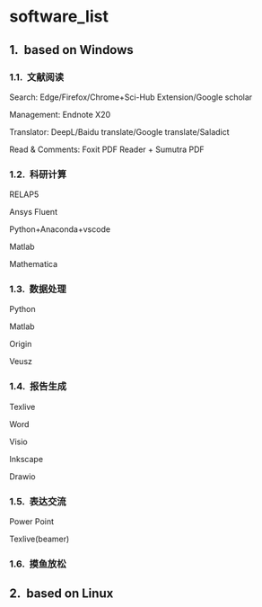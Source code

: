 <style type="text/css">
    h1 { counter-reset: h2counter; }
    h2 { counter-reset: h3counter; }
    h3 { counter-reset: h4counter; }
    h4 { counter-reset: h5counter; }
    h5 { counter-reset: h6counter; }
    h6 { }
    h2:before {
      counter-increment: h2counter;
      content: counter(h2counter) ".\0000a0\0000a0";
    }
    h3:before {
      counter-increment: h3counter;
      content: counter(h2counter) "."
                counter(h3counter) ".\0000a0\0000a0";
    }
    h4:before {
      counter-increment: h4counter;
      content: counter(h2counter) "."
                counter(h3counter) "."
                counter(h4counter) ".\0000a0\0000a0";
    }
    h5:before {
      counter-increment: h5counter;
      content: counter(h2counter) "."
                counter(h3counter) "."
                counter(h4counter) "."
                counter(h5counter) ".\0000a0\0000a0";
    }
    h6:before {
      counter-increment: h6counter;
      content: counter(h2counter) "."
                counter(h3counter) "."
                counter(h4counter) "."
                counter(h5counter) "."
                counter(h6counter) ".\0000a0\0000a0";
    }
</style>
# software_list
## based on Windows
### 文献阅读
Search: Edge/Firefox/Chrome+Sci-Hub Extension/Google scholar

Management: Endnote X20

Translator: DeepL/Baidu translate/Google translate/Saladict 

Read & Comments: Foxit PDF Reader + Sumutra PDF




### 科研计算
RELAP5

Ansys Fluent

Python+Anaconda+vscode 

Matlab

Mathematica


### 数据处理
Python

Matlab

Origin

Veusz


### 报告生成
Texlive

Word

Visio 

Inkscape

Drawio



### 表达交流
Power Point 

Texlive(beamer)
### 摸鱼放松
## based on Linux